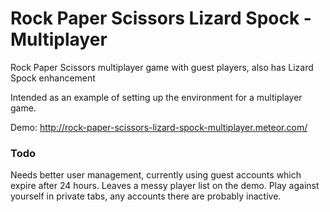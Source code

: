 # Rock Paper Scissors Lizard Spock - Multiplayer

Rock Paper Scissors multiplayer game with guest players, also has Lizard Spock enhancement

Intended as an example of setting up the environment for a multiplayer game.

Demo: http://rock-paper-scissors-lizard-spock-multiplayer.meteor.com/

### Todo

Needs better user management, currently using guest accounts which expire after 24 hours. Leaves a messy player list on the demo. Play against yourself in private tabs, any accounts there are probably inactive.